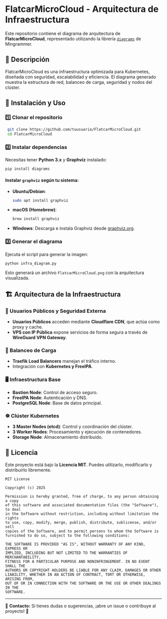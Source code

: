 # FlatcarMicroCloud - Arquitectura de Infraestructura

Este repositorio contiene el diagrama de arquitectura de **FlatcarMicroCloud**, representado utilizando la librería [`diagrams`](https://diagrams.mingrammer.com/) de Mingrammer.

## 📌 Descripción

FlatcarMicroCloud es una infraestructura optimizada para Kubernetes, diseñada con seguridad, escalabilidad y eficiencia. El diagrama generado muestra la estructura de red, balanceo de carga, seguridad y nodos del clúster.

## 🚀 Instalación y Uso

### 1️⃣ Clonar el repositorio
```sh
 git clone https://github.com/tuusuario/FlatcarMicroCloud.git
 cd FlatcarMicroCloud
```

### 2️⃣ Instalar dependencias
Necesitas tener **Python 3.x** y **Graphviz** instalado:
```sh
pip install diagrams
```

#### Instalar `graphviz` según tu sistema:
- **Ubuntu/Debian**:
  ```sh
  sudo apt install graphviz
  ```
- **macOS (Homebrew)**:
  ```sh
  brew install graphviz
  ```
- **Windows**:
  Descarga e instala Graphviz desde [graphviz.org](https://graphviz.gitlab.io/download/).

### 3️⃣ Generar el diagrama
Ejecuta el script para generar la imagen:
```sh
python infra_diagram.py
```
Esto generará un archivo `FlatcarMicroCloud.png` con la arquitectura visualizada.

## 🏗️ Arquitectura de la Infraestructura

### 📡 Usuarios Públicos y Seguridad Externa
- **Usuarios Públicos** acceden mediante **Cloudflare CDN**, que actúa como proxy y cache.
- **VPS con IP Pública** expone servicios de forma segura a través de **WireGuard VPN Gateway**.

### 🔀 Balanceo de Carga
- **Traefik Load Balancers** manejan el tráfico interno.
- Integración con **Kubernetes y FreeIPA**.

### 🖥️ Infraestructura Base
- **Bastion Node**: Control de acceso seguro.
- **FreeIPA Node**: Autenticación y DNS.
- **PostgreSQL Node**: Base de datos principal.

### ☸️ Clúster Kubernetes
- **3 Master Nodes (etcd)**: Control y coordinación del clúster.
- **3 Worker Nodes**: Procesamiento y ejecución de contenedores.
- **Storage Node**: Almacenamiento distribuido.

## 📜 Licencia
Este proyecto está bajo la **Licencia MIT**. Puedes utilizarlo, modificarlo y distribuirlo libremente. 

```
MIT License

Copyright (c) 2025

Permission is hereby granted, free of charge, to any person obtaining a copy
of this software and associated documentation files (the "Software"), to deal
in the Software without restriction, including without limitation the rights
to use, copy, modify, merge, publish, distribute, sublicense, and/or sell
copies of the Software, and to permit persons to whom the Software is
furnished to do so, subject to the following conditions:

THE SOFTWARE IS PROVIDED "AS IS", WITHOUT WARRANTY OF ANY KIND, EXPRESS OR
IMPLIED, INCLUDING BUT NOT LIMITED TO THE WARRANTIES OF MERCHANTABILITY,
FITNESS FOR A PARTICULAR PURPOSE AND NONINFRINGEMENT. IN NO EVENT SHALL THE
AUTHORS OR COPYRIGHT HOLDERS BE LIABLE FOR ANY CLAIM, DAMAGES OR OTHER
LIABILITY, WHETHER IN AN ACTION OF CONTRACT, TORT OR OTHERWISE, ARISING FROM,
OUT OF OR IN CONNECTION WITH THE SOFTWARE OR THE USE OR OTHER DEALINGS IN THE
SOFTWARE.
```

---
📧 **Contacto:** Si tienes dudas o sugerencias, ¡abre un issue o contribuye al proyecto! 🚀
